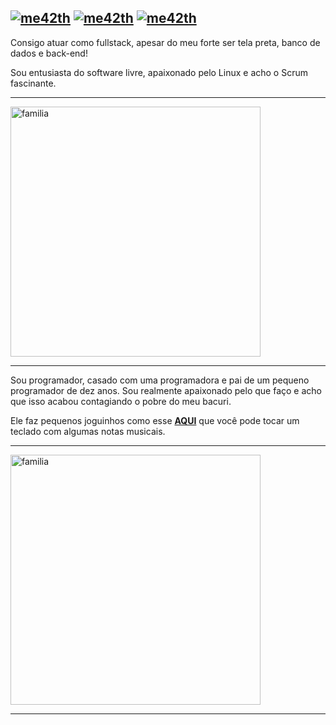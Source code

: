 [![me42th](https://img.shields.io/badge/DEV-PHP-green)](https://github.com/me42th?tab=repositories) [![me42th](https://img.shields.io/badge/DEV-LARAVEL-green)](https://github.com/me42th?tab=repositories) [![me42th](https://img.shields.io/badge/LINKEDIN-green)](https://www.linkedin.com/in/me42th/)  
---------------------------------------------------------

Consigo atuar como fullstack, apesar do meu forte ser tela preta, banco de dados e back-end!

Sou entusiasta do software livre, apaixonado pelo Linux e acho o Scrum fascinante.

--------------------------------------------------------

<a href="https://www.youtube.com/watch?v=5qap5aO4i9A"><img src="https://user-images.githubusercontent.com/26856017/89372195-e2c4d400-d6bb-11ea-8dd9-1af0a7bc1e74.gif" alt="familia" align="center" width="400"/></a>

--------------------------------------------------------

Sou programador, casado com uma programadora e pai de um pequeno programador de dez anos. Sou realmente apaixonado pelo que faço e acho que isso acabou contagiando o pobre do meu bacuri. 

Ele faz pequenos joguinhos como esse **[AQUI](https://scratch.mit.edu/projects/422721105/fullscreen/)** que você pode tocar um teclado com algumas notas musicais. 

---------------------------------------------------------


<img src="https://user-images.githubusercontent.com/26856017/94344142-a21a7480-fff3-11ea-9195-dd83918c2361.jpg" alt="familia" align="center" width="400"/>

---------------------------------------------------------


